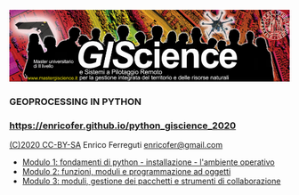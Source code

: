 [![Copertina](Copertina.png)](http://www.mastergiscience.it)

### GEOPROCESSING IN PYTHON

### https://enricofer.github.io/python_giscience_2020

[(C)2020 CC-BY-SA](https://creativecommons.org/licenses/by-sa/3.0/it/) Enrico Ferreguti enricofer@gmail.com

* [Modulo 1: fondamenti di python - installazione - l'ambiente operativo](https://enricofer.github.io/python_giscience_2020/MODULI/modulo_1.htm)
* [Modulo 2: funzioni, moduli e programmazione ad oggetti](https://enricofer.github.io/python_giscience_2020/MODULI/modulo_2.htm)
* [Modulo 3: moduli, gestione dei pacchetti e strumenti di collaborazione](https://enricofer.github.io/python_giscience_2020/MODULI/modulo_3.htm)
